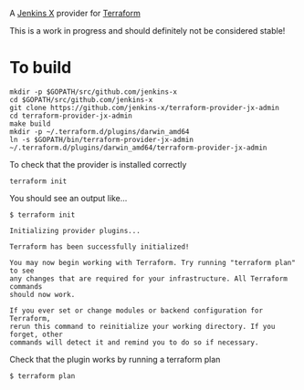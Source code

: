 A [Jenkins X](https://jenkins-x.io/) provider for [Terraform](https://www.terraform.io/)

This is a work in progress and should definitely not be considered stable!

# To build
```
mkdir -p $GOPATH/src/github.com/jenkins-x
cd $GOPATH/src/github.com/jenkins-x
git clone https://github.com/jenkins-x/terraform-provider-jx-admin
cd terraform-provider-jx-admin
make build
mkdir -p ~/.terraform.d/plugins/darwin_amd64
ln -s $GOPATH/bin/terraform-provider-jx-admin ~/.terraform.d/plugins/darwin_amd64/terraform-provider-jx-admin
``` 

To check that the provider is installed correctly

```
terraform init
```
 
You should see an output like...

```
$ terraform init

Initializing provider plugins...

Terraform has been successfully initialized!

You may now begin working with Terraform. Try running "terraform plan" to see
any changes that are required for your infrastructure. All Terraform commands
should now work.

If you ever set or change modules or backend configuration for Terraform,
rerun this command to reinitialize your working directory. If you forget, other
commands will detect it and remind you to do so if necessary.
```

Check that the plugin works by running a terraform plan

```
$ terraform plan

```